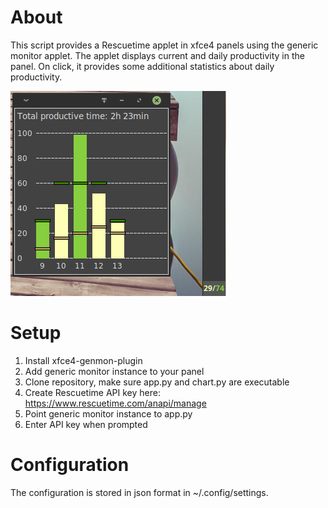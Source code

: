 # About

This script provides a Rescuetime applet in xfce4 panels using the generic monitor applet. The applet displays current and daily productivity in the panel. On click, it provides some additional statistics about daily productivity.

![Screenshot](/screenshot.png)

# Setup

1. Install xfce4-genmon-plugin
2. Add generic monitor instance to your panel
3. Clone repository, make sure app.py and chart.py are executable
4. Create Rescuetime API key here: https://www.rescuetime.com/anapi/manage
5. Point generic monitor instance to app.py
6. Enter API key when prompted

# Configuration

The configuration is stored in json format in ~/.config/settings.
